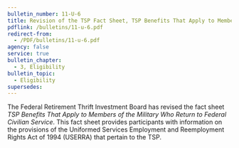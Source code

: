 ```yaml
---
bulletin_number: 11-U-6
title: Revision of the TSP Fact Sheet, TSP Benefits That Apply to Members of the Military Who Return to Federal Civilian Service
pdflink: /bulletins/11-u-6.pdf
redirect-from:
  - /PDF/bulletins/11-u-6.pdf
agency: false
service: true
bulletin_chapter:
  - 3, Eligibility
bulletin_topic:
  - Eligibility
supersedes:
---
```


The Federal Retirement Thrift Investment Board has revised the fact sheet _TSP Benefits That Apply to Members of the Military Who Return to Federal Civilian Service_. This fact sheet provides participants with information on the provisions of the Uniformed Services Employment and Reemployment Rights Act of 1994 (USERRA) that pertain to the TSP.
